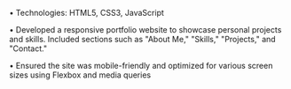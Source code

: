 •	Technologies: HTML5, CSS3, JavaScript

•	Developed a responsive portfolio website to showcase personal projects and skills. Included sections such as "About Me," "Skills," "Projects," and "Contact."

•	Ensured the site was mobile-friendly and optimized for various screen sizes using Flexbox and media queries
